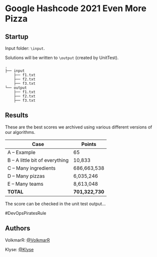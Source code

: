 ﻿# Google Hashcode 2021 Even More Pizza

## Startup

Input folder: `\input`.

Solutions will be written to `\output` (created by UnitTest).


```
.
├── input
    ├── f1.txt
    ├── f2.txt
    ├── f3.txt
└── output
    ├── f1.txt
    ├── f2.txt
    ├── f3.txt
```


## Results


These are the best scores we archived using various different versions of our algorithms.

| Case                  |  Points  |
|-----------------------|----------|
| A – Example | 65 |
| B – A little bit of everything | 10,833 |
| C – Many ingredients | 686,663,538 |
| D – Many pizzas | 6,035,246 |
| E – Many teams | 8,613,048 |
| **TOTAL** | **701,322,730** |

The score can be checked in the unit test output...

\#DevOpsPiratesRule

## Authors
VolkmarR: [@VolkmarR](https://github.com/VolkmarR/)

Klyse: [@Klyse](https://github.com/klyse/)
